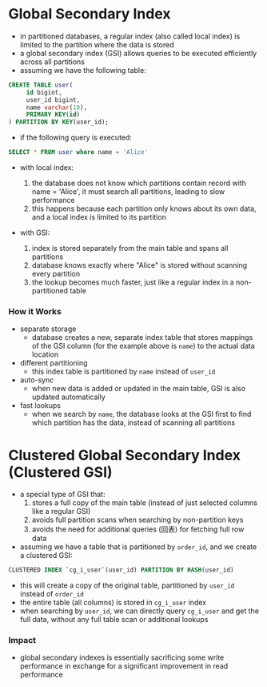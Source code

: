 # **Global Secondary Index**
- in partitioned databases, a regular index (also called local index) is limited to the partition where the data is stored
- a global secondary index (GSI) allows queries to be executed efficiently across all partitions
- assuming we have the following table:
```SQL
CREATE TABLE user(
     id bigint,
     user_id bigint,
     name varchar(10),
     PRIMARY KEY(id)
) PARTITION BY KEY(user_id);
```
- if the following query is executed:
```SQL
SELECT * FROM user where name = 'Alice'
```
- with local index:
  1. the database does not know which partitions contain record with name = 'Alice', it must search all partitions, leading to slow performance
  2. this happens because each partition only knows about its own data, and a local index is limited to its partition

- with GSI:
  1. index is stored separately from the main table and spans all partitions
  2. database knows exactly where "Alice" is stored without scanning every partition
  3. the lookup becomes much faster, just like a regular index in a non-partitioned table

### **How it Works**
- separate storage 
  - database creates a new, separate index table that stores mappings of the GSI column (for the example above is `name`) to the actual data location
- different partitioning 
  - this index table is partitioned by `name` instead of `user_id`
- auto-sync 
  - when new data is added or updated in the main table, GSI is also updated automatically
- fast lookups
  - when we search by `name`, the database looks at the GSI first to find which partition has the data, instead of scanning all partitions

# **Clustered Global Secondary Index (Clustered GSI)**
- a special type of GSI that:
  1. stores a full copy of the main table (instead of just selected columns like a regular GSI)
  2. avoids full partition scans when searching by non-partition keys
  3. avoids the need for additional queries (回表) for fetching full row data
- assuming we have a table that is partitioned by `order_id`, and we create a clustered GSI:
```SQL
CLUSTERED INDEX `cg_i_user`(user_id) PARTITION BY HASH(user_id)
```
- this will create a copy of the original table, partitioned by `user_id` instead of `order_id`
- the entire table (all columns) is stored in `cg_i_user` index
- when searching by `user_id`, we can directly query `cg_i_user` and get the full data, without any full table scan or additional lookups

### Impact
- global secondary indexes is essentially sacrificing some write performance in exchange for a significant improvement in read performance